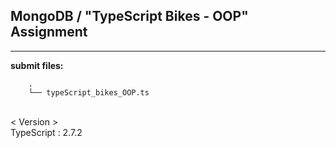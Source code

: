 ## MongoDB / "TypeScript Bikes - OOP" Assignment

----

**submit files:**<br />

```
    .
    └── typeScript_bikes_OOP.ts

```

<br />
< Version > <br />
TypeScript : 2.7.2<br />
<br />

